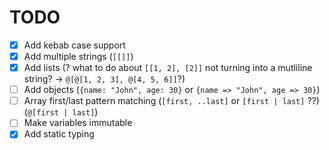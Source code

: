 # TODO
- [x] Add kebab case support
- [x] Add multiple strings (`[[]]`)
- [x] Add lists (? what to do about `[[1, 2], [2]]` not turning into a mutliline string? -> `@[@[1, 2, 3], @[4, 5, 6]]`?)
- [ ] Add objects (`{name: "John", age: 30}` or `{name => "John", age => 30}`)
- [ ] Array first/last pattern matching (`[first, ..last]` or `[first | last]` ??) (`@[first | last]`)
- [ ] Make variables immutable
- [x] Add static typing
